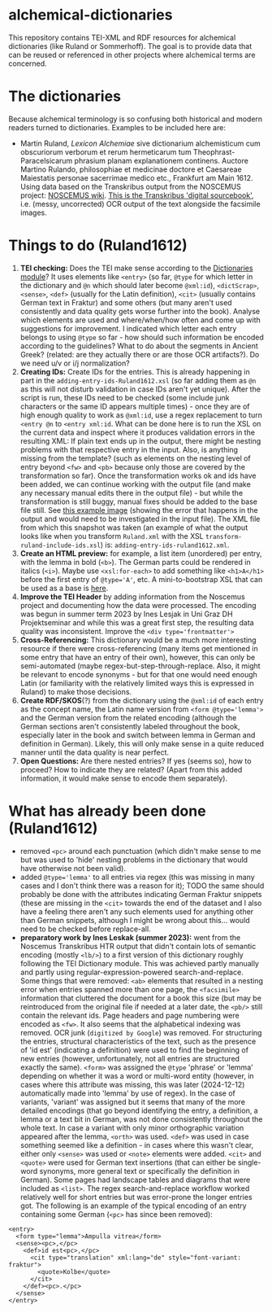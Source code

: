 # alchemical-dictionaries
This repository contains TEI-XML and RDF resources for alchemical dictionaries (like Ruland or Sommerhoff). The goal is to provide data that can be reused or referenced in other projects where alchemical terms are concerned.

# The dictionaries
Because alchemical terminology is so confusing both historical and modern readers turned to dictionaries. Examples to be included here are: 
- Martin Ruland, *Lexicon Alchemiae* sive dictionarium alchemisticum cum obscuriorum verborum et rerum hermeticarum tum Theophrast-Paracelsicarum phrasium planam explanationem continens. Auctore Martino Rulando, philosophiae et medicinae doctore et Caesareae Maiestatis personae sacerrimae medico etc., Frankfurt am Main 1612. Using data based on the Transkribus output from the NOSCEMUS project: [NOSCEMUS wiki](https://wiki.uibk.ac.at/noscemus/Lexicon_Alchemiae). [This is the Transkribus 'digital sourcebook'](https://transkribus.eu/r/noscemus/#/documents/668514), i.e. (messy, uncorrected) OCR output of the text alongside the facsimile images.


# Things to do (Ruland1612)
1. **TEI checking:** Does the TEI make sense according to the [Dictionaries module](https://tei-c.org/release/doc/tei-p5-doc/en/html/DI.html)? It uses elements like `<entry>` (so far, `@type` for which letter in the dictionary and `@n` which should later become `@xml:id`), `<dictScrap>`, `<sense>`, `<def>` (usually for the Latin definition), `<cit>` (usually contains German text in Fraktur) and some others (but many aren't used consistently and data quality gets worse further into the book). Analyse which elements are used and where/when/how often and come up with suggestions for improvement. I indicated which letter each entry belongs to using `@type` so far - how should such information be encoded according to the guidelines? What to do about the segments in Ancient Greek? (related: are they actually there or are those OCR artifacts?). Do we need u/v or i/j normalization? 
2. **Creating IDs:** Create IDs for the entries. This is already happening in part in the `adding-entry-ids-Ruland1612.xsl` (so far adding them as `@n` as this will not disturb validation in case IDs aren't yet unique). After the script is run, these IDs need to be checked (some include junk characters or the same ID appears multiple times) - once they are of high enough quality to work as `@xml:id`, use a regex replacement to turn `<entry @n` to `<entry xml:id`. What can be done here is to run the XSL on the current data and inspect where it produces validation errors in the resulting XML: If plain text ends up in the output, there might be nesting problems with that respective entry in the input. Also, is anything missing from the template? (such as elements on the nesting level of entry beyond `<fw>` and `<pb>` because only those are covered by the transformation so far). Once the transformation works ok and ids have been added, we can continue working with the output file (and make any necessary manual edits there in the output file) - but while the transformation is still buggy, manual fixes should be added to the base file still. See [this example image](https://github.com/sarahalang/alchemical-dictionaries/blob/main/example-entry-nesting-problem.png) (showing the error that happens in the output and would need to be investigated in the input file). The XML file from which this snapshot was taken (an example of what the output looks like when you transform `Ruland.xml` with the XSL `transform-ruland-include-ids.xsl`) is: `adding-entry-ids-ruland1612.xml`.
3. **Create an HTML preview:** for example, a list item (unordered) per entry, with the lemma in bold (`<b>`). The German parts could be rendered in italics (`<i>`). Maybe use `<xsl:for-each>` to add something like `<h1>A</h1>` before the first entry of `@type='A'`, etc. A mini-to-bootstrap XSL that can be used as a base is [here](https://github.com/sarahalang/Harvard_BeyondTEI_Workshop_SLang2022/blob/main/ADDITIONAL_RESOURCES/XSL_BASE_STYLESHEETS/mini-bootstrap.xsl). 
4. **Improve the TEI Header** by adding information from the Noscemus project and documenting how the data were processed. The encoding was begun in summer term 2023 by Ines Lesjak in Uni Graz DH Projektseminar and while this was a great first step, the resulting data quality was inconsistent. Improve the `<div type='frontmatter'>` 
5. **Cross-Referencing:** This dictionary would be a much more interesting resource if there were cross-referencing (many items get mentioned in some entry that have an entry of their own), however, this can only be semi-automated (maybe regex-but-step-through-replace. Also, it might be relevant to encode synonyms - but for that one would need enough Latin (or familiarity with the relatively limited ways this is expressed in Ruland) to make those decisions.
6. **Create RDF/SKOS**(?) from the dictionary using the `@xml:id` of each entry as the concept name, the Latin name version from `<form @type='lemma'>` and the German version from the related encoding (although the German sections aren't consistently labeled throughout the book, especially later in the book and switch between lemma in German and definition in German). Likely, this will only make sense in a quite reduced manner until the data quality is near perfect.
7. **Open Questions:** Are there nested entries? If yes (seems so), how to proceed? How to indicate they are related? (Apart from this added information, it would make sense to encode them separately). 

# What has already been done (Ruland1612)
- removed `<pc>` around each punctuation (which didn't make sense to me but was used to 'hide' nesting problems in the dictionary that would have otherwise not been valid). 
- added `@type='lemma'` to all entries via regex (this was missing in many cases and I don't think there was a reason for it); TODO the same should probably be done with the attributes indicating German Fraktur snippets (these are missing in the `<cit>` towards the end of the dataset and I also have a feeling there aren't any such elements used for anything other than German snippets, although I might be wrong about this... would need to be checked before replace-all.
- **preparatory work by Ines Leskak (summer 2023):** went from the Noscemus Transkribus HTR output that didn't contain lots of semantic encoding (mostly `<lb/>`) to a first version of this dictionary roughly following the TEI Dictionary module. This was achieved partly manually and partly using regular-expression-powered search-and-replace. Some things that were removed: `<ab>` elements that resulted in a nesting error when entries spanned more than one page, the `<facsimile>` information that cluttered the document for a book this size (but may be reintroduced from the original file if needed at a later date, the `<pb/>` still contain the relevant ids. Page headers and page numbering were encoded as `<fw>`. It also seems that the alphabetical indexing was removed. OCR junk (`digitized by Google`) was removed. For structuring the entries, structural characteristics of the text, such as the presence of 'id est' (indicating a definition) were used to find the beginning of new entries (however, unfortunately, not all entries are structured exactly the same). `<form>` was assigned the `@type` 'phrase' or 'lemma' depending on whether it was a word or multi-word entity (however, in cases where this attribute was missing, this was later (2024-12-12) automatically made into 'lemma' by use of regex). In the case of variants, 'variant' was assigned but it seems that many of the more detailed encodings (that go beyond identifying the entry, a definition, a lemma or a text bit in German, was not done consistently throughout the whole text. In case a variant with only minor orthographic variation appeared after the lemma, `<orth>` was used. `<def>` was used in case something seemed like a definition - in cases where this wasn't clear, either only `<sense>` was used or `<note>` elements were added. `<cit>` and `<quote>` were used for German text insertions (that can either be single-word synonyms, more general text or specifically the definition in German). Some pages had landscape tables and diagrams that were included as `<list>`. The regex search-and-replace workflow worked relatively well for short entries but was error-prone the longer entries got. The following is an example of the typical encoding of an entry containing some German (`<pc>` has since been removed):
```
<entry>
  <form type="lemma">Ampulla vitrea</form>
  <sense><pc>,</pc>
    <def>id est<pc>,</pc>
      <cit type="translation" xml:lang="de" style="font-variant: fraktur">
        <quote>Kolbe</quote>
      </cit>
    </def><pc>.</pc>
  </sense>
</entry>
```
